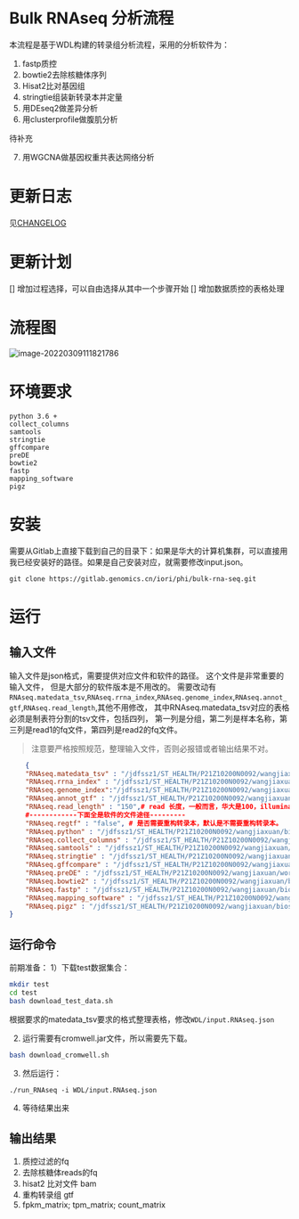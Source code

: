 # Bulk RNAseq 分析流程

本流程是基于WDL构建的转录组分析流程，采用的分析软件为：
1. fastp质控
2. bowtie2去除核糖体序列
3. Hisat2比对基因组
4. stringtie组装新转录本并定量
5. 用DEseq2做差异分析
6. 用clusterprofile做腹肌分析

待补充

7. 用WGCNA做基因权重共表达网络分析

# 更新日志

见[CHANGELOG](./CHANGELOG.txt)

# 更新计划

[] 增加过程选择，可以自由选择从其中一个步骤开始
[] 增加数据质控的表格处理

# 流程图

![image-20220309111821786](https://pic-1259340288.cos.ap-guangzhou.myqcloud.com/img/202203091118221646795902hMsqYAimage-20220309111821786.png)

# 环境要求

```
python 3.6 + 
collect_columns 
samtools
stringtie
gffcompare
preDE
bowtie2
fastp
mapping_software
pigz
```

# 安装

需要从Gitlab上直接下载到自己的目录下：如果是华大的计算机集群，可以直接用我已经安装好的路径。如果是自己安装对应，就需要修改input.json。

```terimanal
git clone https://gitlab.genomics.cn/iori/phi/bulk-rna-seq.git
```

# 运行

## 输入文件

输入文件是json格式，需要提供对应文件和软件的路径。 这个文件是非常重要的输入文件，
但是大部分的软件版本是不用改的。
需要改动有`RNAseq.matedata_tsv`,`RNAseq.rrna_index`,`RNAseq.genome_index`,`RNAseq.annot_gtf`,`RNAseq.read_length`,其他不用修改，
其中RNAseq.matedata_tsv对应的表格必须是制表符分割的tsv文件，包括四列，
第一列是分组，第二列是样本名称，第三列是read1的fq文件，第四列是read2的fq文件。

> 注意要严格按照规范，整理输入文件，否则必报错或者输出结果不对。

```json
    {
    "RNAseq.matedata_tsv" : "/jdfssz1/ST_HEALTH/P21Z10200N0092/wangjiaxuan/workflow/RNAseq/1.pre_info/sample_input_path.tsv",,# 输入文件的表格，
    "RNAseq.rrna_index" : "/jdfssz1/ST_HEALTH/P21Z10200N0092/wangjiaxuan/biosoft/rRNA_Data/BOWTIE2_index/rRNA",# 去核糖体的序列index，不用修改
    "RNAseq.genome_index":"/jdfssz1/ST_HEALTH/P21Z10200N0092/wangjiaxuan/workflow/RNAseq/test/chrX_data/indexes/chrX_tran",  # hisat2构建的全基因组索引
    "RNAseq.annot_gtf" : "/jdfssz1/ST_HEALTH/P21Z10200N0092/wangjiaxuan/workflow/RNAseq/test/chrX_data/genes/chrX.gtf",# 基因组的注释文件gtf
    "RNAseq.read_length" : "150",# read 长度，一般而言，华大是100，illumina是150
    #------------下面全是软件的文件途径---------
    "RNAseq.regtf" : "false", # 是否需要重构转录本，默认是不需要重构转录本。
    "RNAseq.python" : "/jdfssz1/ST_HEALTH/P21Z10200N0092/wangjiaxuan/biosoft/miniconda3/bin/python",
    "RNAseq.collect_columns" : "/jdfssz1/ST_HEALTH/P21Z10200N0092/wangjiaxuan/biosoft/miniconda3/bin/collect-columns",
    "RNAseq.samtools" : "/jdfssz1/ST_HEALTH/P21Z10200N0092/wangjiaxuan/biosoft/miniconda3/envs/samtools/bin/samtools",
    "RNAseq.stringtie" : "/jdfssz1/ST_HEALTH/P21Z10200N0092/wangjiaxuan/biosoft/miniconda3/envs/RNAseq/bin/stringtie",
    "RNAseq.gffcompare" : "/jdfssz1/ST_HEALTH/P21Z10200N0092/wangjiaxuan/biosoft/miniconda3/envs/SSR/bin/gffcompare",
    "RNAseq.preDE" : "/jdfssz1/ST_HEALTH/P21Z10200N0092/wangjiaxuan/workflow/RNAseq/util/preDE.py",
    "RNAseq.bowtie2" : "/jdfssz1/ST_HEALTH/P21Z10200N0092/wangjiaxuan/biosoft/miniconda3/envs/RNAseq/bin/bowtie2",
    "RNAseq.fastp" : "/jdfssz1/ST_HEALTH/P21Z10200N0092/wangjiaxuan/biosoft/miniconda3/envs/RNAseq/bin/fastp",
    "RNAseq.mapping_software" : "/jdfssz1/ST_HEALTH/P21Z10200N0092/wangjiaxuan/biosoft/hisat2-2.2.0/hisat2",
    "RNAseq.pigz" : "/jdfssz1/ST_HEALTH/P21Z10200N0092/wangjiaxuan/biosoft/miniconda3/envs/RNAseq/bin/pigz"
}
```

## 运行命令

前期准备：
1）下载test数据集合：

```bash
mkdir test
cd test
bash download_test_data.sh
```
根据要求的matedata_tsv要求的格式整理表格，修改`WDL/input.RNAseq.json`

2) 运行需要有cromwell.jar文件，所以需要先下载。

```bash
bash download_cromwell.sh
```

3) 然后运行：

```
./run_RNAseq -i WDL/input.RNAseq.json
```

4) 等待结果出来

## 输出结果

1. 质控过滤的fq
2. 去除核糖体reads的fq
3. hisat2 比对文件 bam
4. 重构转录组 gtf 
5. fpkm_matrix; tpm_matrix; count_matrix